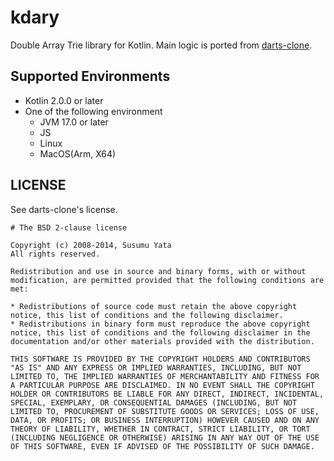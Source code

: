 # kdary

Double Array Trie library for Kotlin.
Main logic is ported from [darts-clone](https://github.com/s-yata/darts-clone/).

## Supported Environments

- Kotlin 2.0.0 or later
- One of the following environment
  - JVM 17.0 or later
  - JS
  - Linux
  - MacOS(Arm, X64)

## LICENSE

See darts-clone's license.

    # The BSD 2-clause license

    Copyright (c) 2008-2014, Susumu Yata
    All rights reserved.

    Redistribution and use in source and binary forms, with or without modification, are permitted provided that the following conditions are met:

    * Redistributions of source code must retain the above copyright notice, this list of conditions and the following disclaimer.
    * Redistributions in binary form must reproduce the above copyright notice, this list of conditions and the following disclaimer in the documentation and/or other materials provided with the distribution.

    THIS SOFTWARE IS PROVIDED BY THE COPYRIGHT HOLDERS AND CONTRIBUTORS "AS IS" AND ANY EXPRESS OR IMPLIED WARRANTIES, INCLUDING, BUT NOT LIMITED TO, THE IMPLIED WARRANTIES OF MERCHANTABILITY AND FITNESS FOR A PARTICULAR PURPOSE ARE DISCLAIMED. IN NO EVENT SHALL THE COPYRIGHT HOLDER OR CONTRIBUTORS BE LIABLE FOR ANY DIRECT, INDIRECT, INCIDENTAL, SPECIAL, EXEMPLARY, OR CONSEQUENTIAL DAMAGES (INCLUDING, BUT NOT LIMITED TO, PROCUREMENT OF SUBSTITUTE GOODS OR SERVICES; LOSS OF USE, DATA, OR PROFITS; OR BUSINESS INTERRUPTION) HOWEVER CAUSED AND ON ANY THEORY OF LIABILITY, WHETHER IN CONTRACT, STRICT LIABILITY, OR TORT (INCLUDING NEGLIGENCE OR OTHERWISE) ARISING IN ANY WAY OUT OF THE USE OF THIS SOFTWARE, EVEN IF ADVISED OF THE POSSIBILITY OF SUCH DAMAGE.

